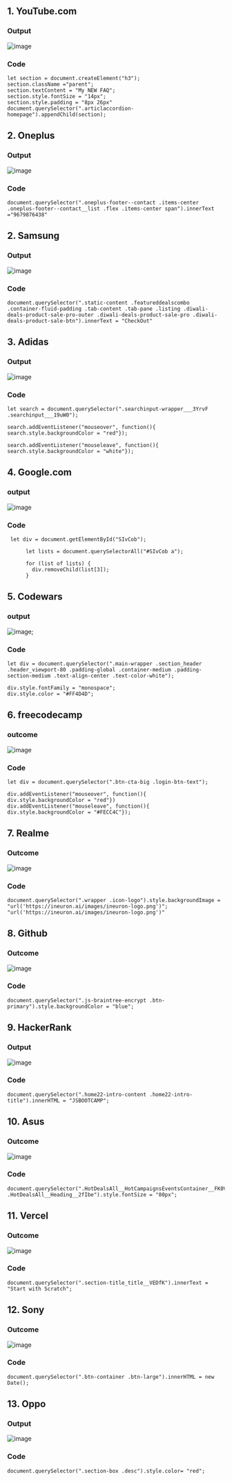 ## 1. YouTube.com

### Output
![image](./imgs/youtube.png)

### Code
```
let section = document.createElement("h3");
section.className ="parent";
section.textContent = "My NEW FAQ";
section.style.fontSize = "14px";
section.style.padding = "8px 26px"
document.querySelector(".articlaccordion-homepage").appendChild(section);
```
## 2. Oneplus

### Output
![image](./imgs/oneplus.png)

### Code
```
document.querySelector(".oneplus-footer--contact .items-center .oneplus-footer--contact__list .flex .items-center span").innerText ="9679876438"
```

## 2. Samsung

### Output
![image](./imgs/samsung.png)

### Code
```
document.querySelector(".static-content .featureddealscombo .container-fluid-padding .tab-content .tab-pane .listing .diwali-deals-product-sale-pro-outer .diwali-deals-product-sale-pro .diwali-deals-product-sale-btn").innerText = "CheckOut"
```
## 3. Adidas

### Output
![image](./imgs/adidas.png)

### Code
```
let search = document.querySelector(".searchinput-wrapper___3YrvF .searchinput___19uW0");

search.addEventListener("mouseover", function(){
search.style.backgroundColor = "red"});

search.addEventListener("mouseleave", function(){
search.style.backgroundColor = "white"});
```

<!-- ## 7. mdn

### output

### Code
```
let search = document.querySelector(".homepage-hero-search .search-widget .search-input-field");
search.value = "javascript";
``` -->

## 4. Google.com

### output

![image](./imgs/google.png)

### Code
```
 let div = document.getElementById("SIvCob");

      let lists = document.querySelectorAll("#SIvCob a");

      for (list of lists) {
        div.removeChild(list[3]);
      }
```

## 5. Codewars

### output

![image](./imgs/codewars.png);

### Code
```
let div = document.querySelector(".main-wrapper .section_header .header_viewport-80 .padding-global .container-medium .padding-section-medium .text-align-center .text-color-white");

div.style.fontFamily = "monospace";
div.style.color = "#FF4D4D";
```

## 6. freecodecamp

### outcome
![image](./imgs/freecode.png)

### Code
```
let div = document.querySelector(".btn-cta-big .login-btn-text");

div.addEventListener("mouseover", function(){
div.style.backgroundColor = "red"})
div.addEventListener("mouseleave", function(){
div.style.backgroundColor = "#FECC4C"});
```

## 7. Realme

### Outcome
![image](./imgs/realme.png)

### Code
```
document.querySelector(".wrapper .icon-logo").style.backgroundImage = "url('https://ineuron.ai/images/ineuron-logo.png')";
"url('https://ineuron.ai/images/ineuron-logo.png')"
```
## 8. Github

### Outcome
![image](./imgs/github.png)

### Code
```
document.querySelector(".js-braintree-encrypt .btn-primary").style.backgroundColor = "blue";
```

## 9. HackerRank

### Output
![image](./imgs/hackerrank.png)

### Code
```
document.querySelector(".home22-intro-content .home22-intro-title").innerHTML = "JSBOOTCAMP";
```

## 10. Asus

### Outcome
![image](./imgs/asus.png)

### Code
```
document.querySelector(".HotDealsAll__HotCampaignsEventsContainer__FK0V2 .HotDealsAll__Heading__2fIbe").style.fontSize = "80px";
```

## 11. Vercel

### Outcome
![image](./imgs/ver.png)

### Code
```
document.querySelector(".section-title_title__VEDfK").innerText = "Start with Scratch";
```

## 12. Sony

### Outcome
![image](./imgs/sony.png)

### Code
```
document.querySelector(".btn-container .btn-large").innerHTML = new Date();
```
## 13. Oppo

### Output
![image](./imgs/oppo.png)

### Code
```
document.querySelector(".section-box .desc").style.color= "red";
```



